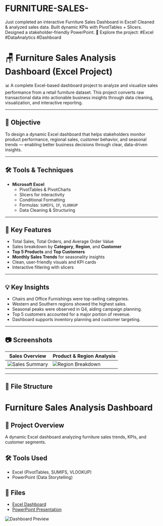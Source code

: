 # FURNITURE-SALES-
 Just completed an interactive Furniture Sales Dashboard in Excel!  Cleaned &amp; analyzed sales data.  Built dynamic KPIs with PivotTables + Slicers.  Designed a stakeholder-friendly PowerPoint. 🔗 Explore the project:  #Excel #DataAnalytics #Dashboard


 # 🪑 Furniture Sales Analysis Dashboard (Excel Project)

📊 A complete Excel-based dashboard project to analyze and visualize sales performance from a retail furniture dataset. This project converts raw transactional data into actionable business insights through data cleaning, visualization, and interactive reporting.

---

## 🎯 Objective

To design a dynamic Excel dashboard that helps stakeholders monitor product performance, regional sales, customer behavior, and seasonal trends — enabling better business decisions through clear, data-driven insights.

---

## 🛠 Tools & Techniques

- **Microsoft Excel**
  - PivotTables & PivotCharts
  - Slicers for interactivity
  - Conditional Formatting
  - Formulas: `SUMIFS`, `IF`, `VLOOKUP`
  - Data Cleaning & Structuring

---

## 📌 Key Features

- Total Sales, Total Orders, and Average Order Value
- Sales breakdown by **Category**, **Region**, and **Customer**
- **Top 5 Products** and **Top Customers**
- **Monthly Sales Trends** for seasonality insights
- Clean, user-friendly visuals and KPI cards
- Interactive filtering with slicers

---

## 💡 Key Insights

- Chairs and Office Furnishings were top-selling categories.
- Western and Southern regions showed the highest sales.
- Seasonal peaks were observed in Q4, aiding campaign planning.
- Top 5 customers accounted for a major portion of revenue.
- Dashboard supports inventory planning and customer targeting.

---

## 📷 Screenshots

| Sales Overview | Product & Region Analysis |
|----------------|---------------------------|
| ![Sales Summary](link-to-your-image-1) | ![Region Breakdown](link-to-your-image-2) |

---

## 📂 File Structure



# Furniture Sales Analysis Dashboard  

## 📌 Project Overview  
A dynamic Excel dashboard analyzing furniture sales trends, KPIs, and customer segments.  

## 🛠️ Tools Used  
- Excel (PivotTables, SUMIFS, VLOOKUP)  
- PowerPoint (Data Storytelling)  

## 📂 Files  
- [Excel Dashboard](Furniture_Sales_Analysis.xlsx)  
- [PowerPoint Presentation](Furniture_Sales_Presentation.pptx)  

![Dashboard Preview](screenshot_dashboard.png)  
